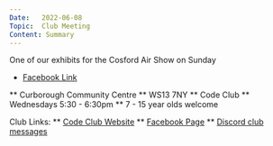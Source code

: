 ```yaml
---
Date:   2022-06-08
Topic:  Club Meeting
Content: Summary
---
```

One of our exhibits for the Cosford Air Show on Sunday

* [Facebook Link](https://www.facebook.com/1481985248595237/posts/4922848381175556/)


** Curborough Community Centre
** WS13 7NY
** Code Club
** Wednesdays 5:30 - 6:30pm
** 7 - 15 year olds welcome

Club Links:
** [Code Club Website](https://lichfield-code-club.github.io/)
** [Facebook Page](https://www.facebook.com/LichfieldCoders)
** [Discord club messages](https://discord.gg/szz6xGK)
